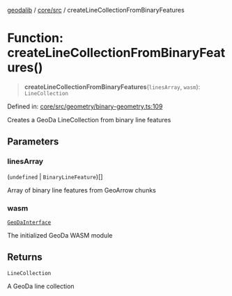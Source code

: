 [geodalib](../../../modules.md) / [core/src](../index.md) / createLineCollectionFromBinaryFeatures

# Function: createLineCollectionFromBinaryFeatures()

> **createLineCollectionFromBinaryFeatures**(`linesArray`, `wasm`): `LineCollection`

Defined in: [core/src/geometry/binary-geometry.ts:109](https://github.com/GeoDaCenter/geoda-lib/blob/5c8fba7800a0ff8c8ed4b8b260cc40d1229fb38a/js/packages/core/src/geometry/binary-geometry.ts#L109)

Creates a GeoDa LineCollection from binary line features

## Parameters

### linesArray

(`undefined` \| `BinaryLineFeature`)[]

Array of binary line features from GeoArrow chunks

### wasm

[`GeoDaInterface`](../interfaces/GeoDaInterface.md)

The initialized GeoDa WASM module

## Returns

`LineCollection`

A GeoDa line collection
